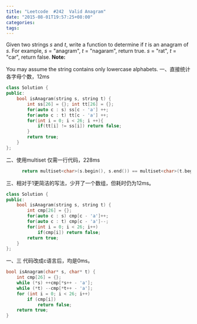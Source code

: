 ```yaml
---
title: "Leetcode  #242  Valid Anagram"
date: "2015-08-01T19:57:25+08:00"
categories:
tags:
---
```


                                            
Given two strings <em>s</em> and <em>t</em>, write a function to determine if <em>
t</em> is an anagram of <em>s</em>.
For example,
<em>s</em> = "anagram", <em>t</em> = "nagaram", return true.
<em>s</em> = "rat", <em>t</em> = "car", return false.
<strong>Note:</strong>

You may assume the string contains only lowercase alphabets.
一、直接统计各字母个数，12ms


```cpp
class Solution {
public:
    bool isAnagram(string s, string t) {
        int ss[26] = {}; int tt[26] = {};
        for(auto c : s) ss[c - 'a'] ++;
        for(auto c : t) tt[c - 'a'] ++;
        for(int i = 0; i < 26; i ++){
            if(tt[i] != ss[i]) return false;
        }
        return true;
    }
};
```

二、使用multiset 仅需一行代码，228ms


```cpp
      return multiset<char>(s.begin(), s.end()) == multiset<char>(t.begin(), t.end());

```
三、相对于1更简洁的写法，少开了一个数组，但耗时仍为12ms。
```cpp
class Solution {
public:
    bool isAnagram(string s, string t) {
        int cmp[26] = {};
        for(auto c : s) cmp[c - 'a']++;
        for(auto c : t) cmp[c - 'a']--;
        for(int i = 0; i < 26; i++)
            if(cmp[i]) return false;
        return true;
    }
};
```


一、三 代码改成c语言后，均是0ms。
```cpp
bool isAnagram(char* s, char* t) {
    int cmp[26] = {};
    while (*s) ++cmp[*s++ - 'a'];
    while (*t) --cmp[*t++ - 'a'];
    for (int i = 0; i < 26; i++)
        if (cmp[i])
            return false;
    return true;
}

```

